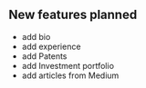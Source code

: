 ## New features planned


- add bio
- add experience
- add Patents
- add Investment portfolio 
- add articles from Medium